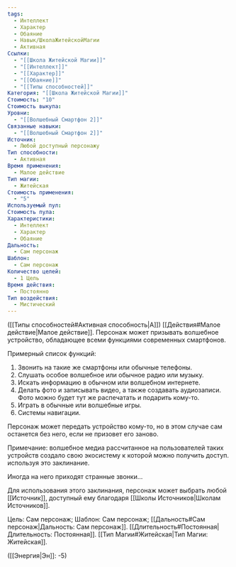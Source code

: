 ```yaml
---
tags:
  - Интеллект
  - Характер
  - Обаяние
  - Навык/ШколаЖитейскойМагии
  - Активная
Ссылки:
  - "[[Школа Житейской Магии]]"
  - "[[Интеллект]]"
  - "[[Характер]]"
  - "[[Обаяние]]"
  - "[[Типы способностей]]"
Категория: "[[Школа Житейской Магии]]"
Стоимость: "10"
Стоимость выкупа: 
Уровни:
  - "[[Волшебный Смартфон 2]]"
Связанные навыки:
  - "[[Волшебный Смартфон 2]]"
Источник:
  - Любой доступный персонажу
Тип способности:
  - Активная
Время применения:
  - Малое действие
Тип магии:
  - Житейская
Стоимость применения:
  - "5"
Используемый пул: 
Стоимость пула: 
Характеристики:
  - Интеллект
  - Характер
  - Обаяние
Дальность:
  - Сам персонаж
Шаблон:
  - Сам персонаж
Количество целей:
  - 1 Цель
Время действия:
  - Постоянно
Тип воздействия:
  - Мистический
---
```

([[Типы способностей#Активная способность|А]]) [[Действия#Малое действие|Малое действие]]. Персонаж может призывать волшебное устройство, обладающее всеми функциями современных смартфонов.

Примерный список функций:

1. Звонить на такие же смартфоны или обычные телефоны.
2. Слушать особое волшебное или обычное радио или музыку.
3. Искать информацию в обычном или волшебном интернете.
4. Делать фото и записывать видео, а также создавать аудиозаписи. Фото можно будет тут же распечатать и подарить кому-то. 
5. Играть в обычные или волшебные игры.
6. Системы навигации.

Персонаж может передать устройство кому-то, но в этом случае сам останется без него, если не призовет его заново.

Примечание: волшебное медиа рассчитанное на пользователей таких устройств создало свою экосистему к которой можно получить доступ. используя это заклинание. 

Иногда на него приходят странные звонки...

Для использования этого заклинания, персонаж может выбрать любой [[Источник]], доступный ему благодаря [[Школы Источников|Школам Источников]].

Цель: Сам персонаж; Шаблон: Сам персонаж; [[Дальность#Сам персонаж|Дальность: Сам персонаж]].  [[Длительность#Постоянная|Длительность: Постоянная]]. [[Тип Магии#Житейская|Тип Магии: Житейская]].

([[Энергия|Эн]]: -5)